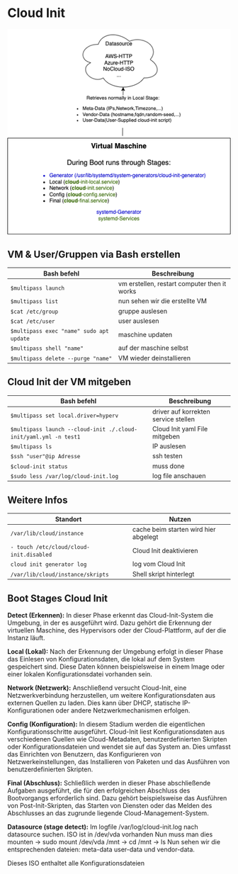 # Cloud Init

![CloudInit funktionsweise](https://github.com/lauradubach/Modul-IaC/blob/a869c8ce114075558f7655bf471369ec33210e4f/Cloud%20Init.png) 

## VM & User/Gruppen via Bash erstellen

| Bash befehl | Beschreibung |
| ---- | ---- |
| `$multipass launch` | vm erstellen, restart computer then it works |
| `$multipass list` | nun sehen wir die erstellte VM |
| `$cat /etc/group` | gruppe auslesen |
| `$cat /etc/user` | user auslesen | 
| `$multipass exec "name" sudo apt update` | maschine updaten |
| `$multipass shell "name"` | auf der maschine selbst |
| `$multipass delete --purge "name"` | VM wieder deinstallieren |


## Cloud Init der VM mitgeben

| Bash befehl | Beschreibung |
| ---- | ---- |
| `$multipass set local.driver=hyperv` | driver auf korrekten service stellen |
| `$multipass launch --cloud-init ./.cloud-init/yaml.yml -n test1` | Cloud Init yaml File mitgeben |
| `$multipass ls` | IP auslesen |
| `$ssh "user"@ip Adresse` | ssh testen |
| `$cloud-init status` | muss done |
| `$sudo less /var/log/cloud-init.log` | log file anschauen |

## Weitere Infos

| Standort | Nutzen |
| ---- | ---- |
| `/var/lib/cloud/instance` | cache beim starten wird hier abgelegt |
| `- touch /etc/cloud/cloud-init.disabled` | Cloud Init deaktivieren |
| `cloud init generator log` | log vom Cloud Init |
| `/var/lib/cloud/instance/skripts` | Shell skript hinterlegt |

## Boot Stages Cloud Init

**Detect (Erkennen):**
    In dieser Phase erkennt das Cloud-Init-System die Umgebung, in der es ausgeführt wird. Dazu gehört die Erkennung der virtuellen Maschine, des Hypervisors oder der Cloud-Plattform, auf der die Instanz läuft.

**Local (Lokal):**
    Nach der Erkennung der Umgebung erfolgt in dieser Phase das Einlesen von Konfigurationsdaten, die lokal auf dem System gespeichert sind. Diese Daten können beispielsweise in einem Image oder einer lokalen Konfigurationsdatei vorhanden sein.

**Network (Netzwerk):**
    Anschließend versucht Cloud-Init, eine Netzwerkverbindung herzustellen, um weitere Konfigurationsdaten aus externen Quellen zu laden. Dies kann über DHCP, statische IP-Konfigurationen oder andere Netzwerkmechanismen erfolgen.

**Config (Konfiguration):**
    In diesem Stadium werden die eigentlichen Konfigurationsschritte ausgeführt. Cloud-Init liest Konfigurationsdaten aus verschiedenen Quellen wie Cloud-Metadaten, benutzerdefinierten Skripten oder Konfigurationsdateien und wendet sie auf das System an. Dies umfasst das Einrichten von Benutzern, das Konfigurieren von Netzwerkeinstellungen, das Installieren von Paketen und das Ausführen von benutzerdefinierten Skripten.

**Final (Abschluss):**
    Schließlich werden in dieser Phase abschließende Aufgaben ausgeführt, die für den erfolgreichen Abschluss des Bootvorgangs erforderlich sind. Dazu gehört beispielsweise das Ausführen von Post-Init-Skripten, das Starten von Diensten oder das Melden des Abschlusses an das zugrunde liegende Cloud-Management-System.

**Datasource (stage detect):**
Im logfile /var/log/cloud-init.log nach datasource suchen. ISO ist in /dev/vda vorhanden
Nun muss man dies mounten -> sudo mount /dev/vda /mnt -> cd /mnt  ->  ls
Nun sehen wir die entsprechenden dateien: meta-data user-data und vendor-data. 

Dieses ISO enthaltet alle Konfigurationsdateien 
